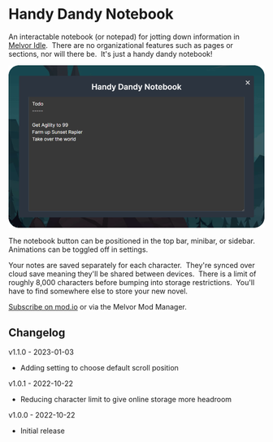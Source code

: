 # Handy Dandy Notebook

An interactable notebook (or notepad) for jotting down information in [Melvor Idle](https://melvoridle.com/).  There are no organizational features such as pages or sections, nor will there be.  It's just a handy dandy notebook!

![Notebook Interface](assets/notebook-screenshot.png "Notebook Interface")

The notebook button can be positioned in the top bar, minibar, or sidebar.  Animations can be toggled off in settings.

Your notes are saved separately for each character.  They're synced over cloud save meaning they'll be shared between devices.  There is a limit of roughly 8,000 characters before bumping into storage restrictions.  You'll have to find somewhere else to store your new novel.

[Subscribe on mod.io](https://mod.io/g/melvoridle/m/handy-dandy-notebook) or via the Melvor Mod Manager.

## Changelog

v1.1.0 - 2023-01-03
* Adding setting to choose default scroll position

v1.0.1 - 2022-10-22
* Reducing character limit to give online storage more headroom

v1.0.0 - 2022-10-22
* Initial release
